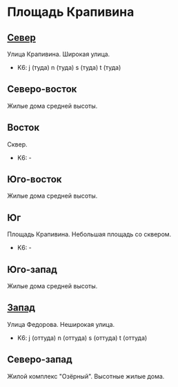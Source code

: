 # Площадь Крапивина

## [Север](./10370090.md)

Улица Крапивина.
Широкая улица.

* K6:   j (туда)    n (туда)    s (туда)    t (туда)

## Северо-восток

Жилые дома средней высоты.

## Восток

Сквер.

* K6:   -

## Юго-восток

Жилые дома средней высоты.

## Юг

Площадь Крапивина.
Небольшая площадь со сквером.

* K6:   -

## Юго-запад

Жилые дома средней высоты.

## [Запад](./10360100.md)

Улица Федорова.
Неширокая улица.

* K6:   j (оттуда)  n (оттуда)  s (оттуда)  t (оттуда)

## Северо-запад

Жилой комплекс "Озёрный".
Высотные жилые дома.
